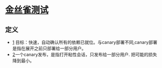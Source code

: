 # [金丝雀测试](https://featureflags.io/canary-testing/)

## 定义

+ [1](https://dzone.com/articles/canary-tests) 目标：快速，自动确认所有的依赖已就位。与canary部署不同,canary部署是指在展开之前只部署给一部分用户。
+ [2]()一个canary发布，是指打开粘性会话，只发布给一部分用户. 把可能的损失降到最小。


